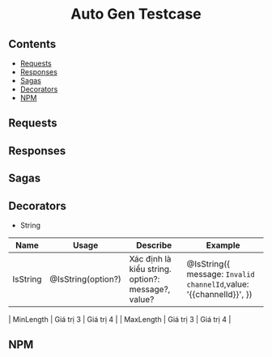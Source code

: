<div align="center">
<h1>Auto Gen Testcase</h1>
</div>

## Contents

- [Requests](#requests)
- [Responses](#responses)
- [Sagas](#sagas)
- [Decorators](#decorators)
- [NPM](#npm)

## Requests





## Responses












## Sagas









## Decorators

- String

| Name  | Usage | Describe  | Example
|--------|--------|--------|--------|
| IsString | @IsString(option?) | Xác định là kiểu string. option?: message?, value?|   @IsString({    message: `Invalid channelId`,value: '{{channelId}}', })|

| MinLength | Giá trị 3 | Giá trị 4 |
| MaxLength | Giá trị 3 | Giá trị 4 |








## NPM

